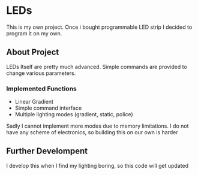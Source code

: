 # LEDs
This is my own project. Once i bought programmable LED strip I decided to program it on my own.

## About Project
LEDs Itself are pretty much advanced. Simple commands are provided to change various parameters.
### Implemented Functions
- Linear Gradient
- Simple command interface
- Multiple lighting modes (gradient, static, police)  

Sadly I cannot implement more modes due to memory limitations.
I do not have any scheme of electronics, so building this on our own is harder  

## Further Develompent
I develop this when I find my lighting boring, so this code will get updated

